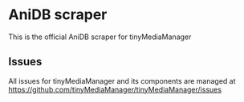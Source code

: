 AniDB scraper
==================

This is the official AniDB scraper for tinyMediaManager

## Issues
All issues for tinyMediaManager and its components are managed at https://github.com/tinyMediaManager/tinyMediaManager/issues
